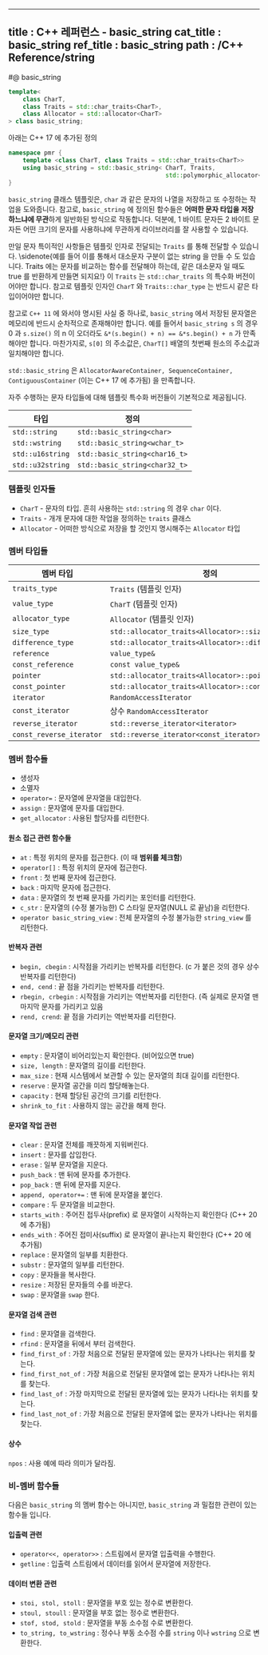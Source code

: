 ----------------
title : C++ 레퍼런스 - basic_string
cat_title :  basic_string
ref_title : basic_string
path : /C++ Reference/string
----------------

#@ basic_string

```cpp
template< 
    class CharT, 
    class Traits = std::char_traits<CharT>, 
    class Allocator = std::allocator<CharT>
> class basic_string;
```

아래는 C++ 17 에 추가된 정의

```cpp
namespace pmr {
    template <class CharT, class Traits = std::char_traits<CharT>>
    using basic_string = std::basic_string< CharT, Traits,
                                            std::polymorphic_allocator<CharT>>
}
```

`basic_string` 클래스 템플릿은, `char` 과 같은 문자의 나열을 저장하고 또 수정하는 작업을 도와줍니다. 참고로, `basic_string` 에 정의된 함수들은 **어떠한 문자 타입을 저장하느냐에 무관**하게 일반화된 방식으로 작동합니다. 덕분에, 1 바이트 문자든 2 바이트 문자든 어떤 크기의 문자를 사용하냐에 무관하게 라이브러리를 잘 사용할 수 있습니다.

만일 문자 특이적인 사항들은 템플릿 인자로 전달되는 `Traits` 를 통해 전달할 수 있습니다. \sidenote{예를 들어 이를 통해서 대소문자 구분이 없는 string 을 만들 수 도 있습니다. Traits 에는 문자를 비교하는 함수를 전달해야 하는데, 같은 대소문자 일 때도 true 를 반환하게 만들면 되지요!} 이 `Traits` 는 `std::char_traits` 의 특수화 버전이어야만 합니다. 참고로 템플릿 인자인 `CharT` 와 `Traits::char_type` 는 반드시 같은 타입이어야만 합니다.

참고로 `C++ 11` 에 와서야 명시된 사실 중 하나로, `basic_string` 에서 저장된 문자열은 메모리에 반드시 순차적으로 존재해야만 합니다. 예를 들어서 `basic_string s` 의 경우 0 과 `s.size()` 의 n 이 오더라도 `&*(s.begin() + n) == &*s.begin() + n` 가 만족해야만 합니다. 마찬가지로, `s[0]` 의 주소값은, `CharT[]` 배열의 첫번째 원소의 주소값과 일치해야만 합니다.

`std::basic_string` 은 `AllocatorAwareContainer, SequenceContainer, ContiguousContainer` (이는 C++ 17 에 추가됨) 을 만족합니다.


자주 수행하는 문자 타입들에 대해 템플릿 특수화 버전들이 기본적으로 제공됩니다.

|타입|정의|
|----|----|
|`std::string`|`std::basic_string<char>`|
|`std::wstring`|`std::basic_string<wchar_t>`|
|`std::u16string`|`std::basic_string<char16_t>`|
|`std::u32string`|`std::basic_string<char32_t>`|

### 템플릿 인자들

* `CharT`	-	문자의 타입. 흔히 사용하는 `std::string` 의 경우 `char` 이다.
* `Traits`	-	개개 문자에 대한 작업을 정의하는 `traits` 클래스
* `Allocator`	-	어떠한 방식으로 저장을 할 것인지 명시해주는 `Allocator` 타입

### 멤버 타입들

|멤버 타입|정의|
|-------|---|
|`traits_type`|`Traits` (템플릿 인자)|
|`value_type`|`CharT` (템플릿 인자)|
|`allocator_type`|`Allocator` (템플릿 인자)|
|`size_type`|`std::allocator_traits<Allocator>::size_type`|
|`difference_type`|`std::allocator_traits<Allocator>::difference_type`|
|`reference`|`value_type&`|
|`const_reference`|`const value_type&`|
|`pointer`|`std::allocator_traits<Allocator>::pointer`|
|`const_pointer`|`std::allocator_traits<Allocator>::const_pointer`|
|`iterator`|`RandomAccessIterator`|
|`const_iterator`|상수 `RandomAccessIterator`|
|`reverse_iterator`|`std::reverse_iterator<iterator>`|
|`const_reverse_iterator`|`std::reverse_iterator<const_iterator>`|

### 멤버 함수들

* 생성자
* 소멸자
* `operator=` : 문자열에 문자열을 대입한다.
* `assign` : 문자열에 문자를 대입한다.
* `get_allocator` : 사용된 할당자를 리턴한다.

#### 원소 접근 관련 함수들

* `at` : 특정 위치의 문자를 접근한다. (이 때 **범위를 체크함**)
* `operator[]` : 특정 위치의 문자에 접근한다.
* `front` : 첫 번째 문자에 접근한다.
* `back` : 마지막 문자에 접근한다.
* `data` : 문자열의 첫 번째 문자를 가리키는 포인터를 리턴한다.
* `c_str` : 문자열의 (수정 불가능한) C 스타일 문자열(NULL 로 끝남)을 리턴한다.
* `operator basic_string_view` : 전체 문자열의 수정 불가능한 `string_view` 를 리턴한다.

#### 반복자 관련

* `begin, cbegin` : 시작점을 가리키는 반복자를 리턴한다. (c 가 붙은 것의 경우 상수 반복자를 리턴한다)
* `end, cend` : 끝 점을 가리키는 반복자를 리턴한다.
* `rbegin, crbegin` : 시작점을 가리키는 역반복자를 리턴한다. (즉 실제로 문자열 맨 마지막 문자를 가리키고 있음
* `rend, crend`: 끝 점을 가리키는 역반복자를 리턴한다.

#### 문자열 크기/메모리 관련

* `empty` : 문자열이 비어리있는지 확인한다. (비어있으면 true)
* `size, length` : 문자열의 길이를 리턴한다.
* `max_size` : 현재 시스템에서 보관할 수 있는 문자열의 최대 길이를 리턴한다.
* `reserve` : 문자열 공간을 미리 할당해놓는다.
* `capacity` : 현재 할당된 공간의 크기를 리턴한다.
* `shrink_to_fit` : 사용하지 않는 공간을 해제 한다.

#### 문자열 작업 관련

* `clear` : 문자열 전체를 깨끗하게 지워버린다.
* `insert` : 문자를 삽입한다.
* `erase` : 일부 문자열을 지운다.
* `push_back` : 맨 뒤에 문자를 추가한다.
* `pop_back` : 맨 뒤에 문자를 지운다.
* `append, operator+=` : 맨 뒤에 문자열을 붙인다.
* `compare` : 두 문자열을 비교한다.
* `starts_with` : 주어진 접두사(prefix) 로 문자열이 시작하는지 확인한다 (C++ 20 에 추가됨)
* `ends_with` : 주어진 접미사(suffix) 로 문자열이 끝나는지 확인한다 (C++ 20 에 추가됨)
* `replace` : 문자열의 일부를 치환한다.
* `substr` : 문자열의 일부를 리턴한다.
* `copy` : 문자들을 복사한다.
* `resize` : 저장된 문자들의 수를 바꾼다.
* `swap` : 문자열을 `swap` 한다.

#### 문자열 검색 관련

* `find` : 문자열을 검색한다.
* `rfind` : 문자열을 뒤에서 부터 검색한다.
* `find_first_of` : 가장 처음으로 전달된 문자열에 있는 문자가 나타나는 위치를 찾는다.
* `find_first_not_of` : 가장 처음으로 전달된 문자열에 없는 문자가 나타나는 위치를 찾는다.
* `find_last_of` : 가장 마지막으로 전달된 문자열에 있는 문자가 나타나는 위치를 찾는다.
* `find_last_not_of` : 가장 처음으로 전달된 문자열에 없는 문자가 나타나는 위치를 찾는다.

#### 상수

`npos` : 사용 예에 따라 의미가 달라짐.

### 비-멤버 함수들

다음은 `basic_string` 의 멤버 함수는 아니지만, `basic_string` 과 밀접한 관련이 있는 함수들 입니다.

#### 입출력 관련

* `operator<<, operator>>` : 스트림에서 문자열 입출력을 수행한다.
* `getline` : 입출력 스트림에서 데이터를 읽어서 문자열에 저장한다.

#### 데이터 변환 관련

* `stoi, stol, stoll` : 문자열을 부호 있는 정수로 변환한다.
* `stoul, stoull` : 문자열을 부호 없는 정수로 변환한다.
* `stof, stod, stold` : 문자열을 부동 소수점 수로 변환한다.
* `to_string, to_wstring` : 정수나 부동 소수점 수를 `string` 이나 `wstring` 으로 변환한다.